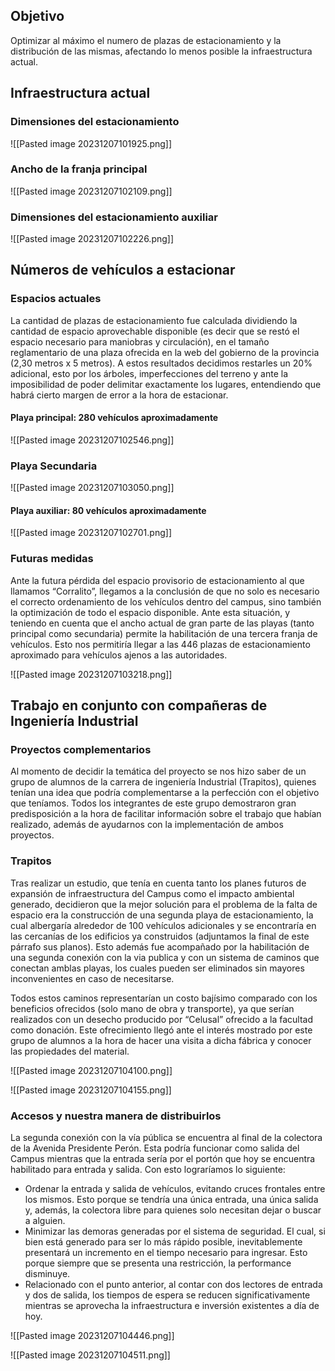 ## Objetivo
Optimizar al máximo el numero de plazas de estacionamiento y la distribución de las mismas, afectando lo menos posible la infraestructura actual.

## Infraestructura actual

### Dimensiones del estacionamiento

![[Pasted image 20231207101925.png]]

### Ancho de la franja principal 

![[Pasted image 20231207102109.png]]

### Dimensiones del estacionamiento auxiliar 

![[Pasted image 20231207102226.png]]

## Números de vehículos a estacionar 

### Espacios actuales 

La cantidad de plazas de estacionamiento fue calculada dividiendo la cantidad de espacio aprovechable disponible (es decir que se restó el espacio necesario para maniobras y circulación), en el tamaño reglamentario de una plaza ofrecida en la web del gobierno de la provincia (2,30 metros x 5 metros). A estos resultados decidimos restarles un 20% adicional, esto por los árboles, imperfecciones del terreno y ante la imposibilidad de poder delimitar exactamente los lugares, entendiendo que habrá cierto margen de error a la hora de estacionar.

#### Playa principal: 280 vehículos aproximadamente

![[Pasted image 20231207102546.png]]

### Playa Secundaria

![[Pasted image 20231207103050.png]]
#### Playa auxiliar: 80 vehículos aproximadamente

![[Pasted image 20231207102701.png]]

### Futuras medidas

Ante la futura pérdida del espacio provisorio de estacionamiento al que llamamos “Corralito”, llegamos a la conclusión de que no solo es necesario el correcto ordenamiento de los vehículos dentro del campus, sino también la optimización de todo el espacio disponible. Ante esta situación, y teniendo en cuenta que el ancho actual de gran parte de las playas (tanto principal como secundaria) permite la habilitación de una tercera franja de vehículos. Esto nos permitiría llegar a las 446 plazas de estacionamiento aproximado para vehículos ajenos a las autoridades.

![[Pasted image 20231207103218.png]]

## Trabajo en conjunto con compañeras de Ingeniería Industrial 

### Proyectos complementarios 

Al momento de decidir la temática del proyecto se nos hizo saber de un grupo de alumnos de la carrera de ingeniería Industrial (Trapitos), quienes tenían una idea que podría complementarse a la perfección con el objetivo que teníamos. Todos los integrantes de este grupo demostraron gran predisposición a la hora de facilitar información sobre el trabajo que habían realizado, además de ayudarnos con la implementación de ambos proyectos.

### Trapitos 

Tras realizar un estudio, que tenía en cuenta tanto los planes futuros de expansión de infraestructura del Campus como el impacto ambiental generado, decidieron que la mejor solución para el problema de la falta de espacio era la construcción de una segunda playa de estacionamiento, la cual albergaría alrededor de 100 vehículos adicionales y se encontraría en las cercanías de los edificios ya construidos (adjuntamos la final de este párrafo sus planos). Esto además fue acompañado por la habilitación de una segunda conexión con la via publica y con un sistema de caminos que conectan amblas playas, los cuales pueden ser eliminados sin mayores inconvenientes en caso de necesitarse.

Todos estos caminos representarían un costo bajísimo comparado con los beneficios ofrecidos (solo mano de obra y transporte), ya que serían realizados con un desecho producido por “Celusal” ofrecido a la facultad como donación. Este ofrecimiento llegó ante el interés mostrado por este grupo de alumnos a la hora de hacer una visita a dicha fábrica y conocer las propiedades del material.

![[Pasted image 20231207104100.png]]

![[Pasted image 20231207104155.png]]

### Accesos y nuestra manera de distribuirlos

La segunda conexión con la vía pública se encuentra al final de la colectora de la Avenida Presidente Perón. Esta podría funcionar como salida del Campus mientras que la entrada sería por el portón que hoy se encuentra habilitado para entrada y salida. Con esto lograríamos lo siguiente:

- Ordenar la entrada y salida de vehículos, evitando cruces frontales entre los mismos. Esto porque se tendría una única entrada, una única salida y, además, la colectora libre para quienes solo necesitan dejar o buscar a alguien.
- Minimizar las demoras generadas por el sistema de seguridad. El cual, si bien está generado para ser lo más rápido posible, inevitablemente presentará un incremento en el tiempo necesario para ingresar. Esto porque siempre que se presenta una restricción, la performance disminuye.
- Relacionado con el punto anterior, al contar con dos lectores de entrada y dos de salida, los tiempos de espera se reducen significativamente mientras se aprovecha la infraestructura e inversión existentes a día de hoy.

![[Pasted image 20231207104446.png]]

![[Pasted image 20231207104511.png]]

